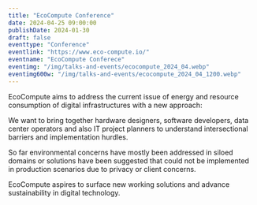 ```yaml
---
title: "EcoCompute Conference"
date: 2024-04-25 09:00:00
publishDate: 2024-01-30
draft: false
eventtype: "Conference"
eventlink: "https://www.eco-compute.io/"
eventname: "EcoCompute Conferece"
eventimg: "/img/talks-and-events/ecocompute_2024_04.webp"
eventimg600w: "/img/talks-and-events/ecocompute_2024_04_1200.webp"
---
```


EcoCompute aims to address the current issue of energy and resource consumption of digital infrastructures with a new approach:

We want to bring together hardware designers, software developers, data center operators and also IT project planners to understand intersectional barriers and implementation hurdles.

So far environmental concerns have mostly been addressed in siloed domains or solutions have been suggested that could not be implemented in production scenarios due to privacy or client concerns.

EcoCompute aspires to surface new working solutions and advance sustainability in digital technology.

